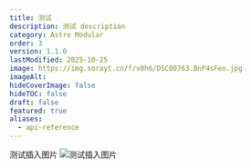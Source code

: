 ```yaml
---
title: 测试
description: 测试 description
category: Astro Modular
order: 3
version: 1.1.0
lastModified: 2025-10-25
image: https://img.sorayt.cn/f/v0h6/DSC00763.BnP4sFeo.jpg
imageAlt:
hideCoverImage: false
hideTOC: false
draft: false
featured: true
aliases:
  - api-reference
---
```

测试插入图片
![测试插入图片](https://img.sorayt.cn/f/v0h6/DSC00763.BnP4sFeo.jpg)